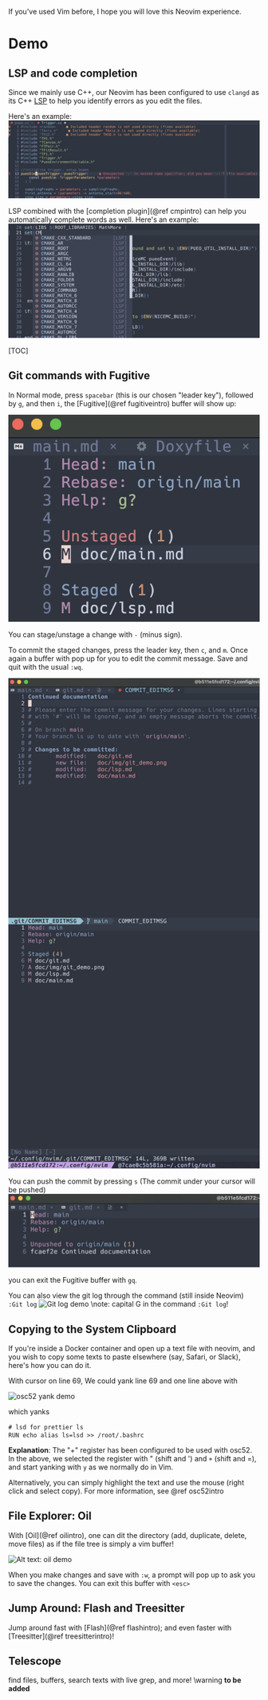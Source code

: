 If you've used Vim before, I hope you will love this Neovim experience.

# Demo

## LSP and code completion

Since we mainly use C++, our Neovim has been configured to use `clangd` as its
C++ [LSP](#lspintro) to help you identify errors as you edit the files.

Here's an example:
![Alt text: lsp error demo](lsp_error_demo.png)


LSP combined with the [completion plugin](@ref cmpintro) can help you
automatically complete words as well. Here's an example:
![Alt text: word completion demo](lsp_cmp_demo.png)

[TOC]
## Git commands with Fugitive

In Normal mode, press `spacebar` (this is our chosen "leader key"), followed by `g`, and then `i`,
the [Fugitive](@ref fugitiveintro) buffer will show up:

![Git stage demo](git_stage_demo.png)

You can stage/unstage a change with `-` (minus sign).

To commit the staged changes, press the leader key, then `c`, and `m`.
Once again a buffer with pop up for you to edit the commit message.
Save and quit with the usual `:wq`.

![Git commit demo](git_commit_demo.png)

You can push the commit by pressing `s` (The commit under your cursor will be pushed)
![Git push demo](git_push_demo.png)

you can exit the Fugitive buffer with `gq`.

You can also view the git log through the command (still inside Neovim)
```:Git log```
![Git log demo](git_log_demo.png)
\note: 
capital G in the command `:Git log`!


## Copying to the System Clipboard

If you're inside a Docker container and open up a text file with neovim, and
you wish to copy some texts to paste elsewhere (say, Safari, or Slack), here's
how you can do it.

With cursor on line 69,
We could yank line 69 and one line above with

![osc52 yank demo](yank_demo.png)

which yanks
```
# lsd for prettier ls
RUN echo alias ls=lsd >> /root/.bashrc
```

**Explanation**:
The "+" register has been configured to be used with osc52.
In the above, we selected the register with \" (shift and ') and `+` (shift and =), 
and start yanking with `y` as we normally do in Vim.

Alternatively, you can simply highlight the text and use the mouse (right click and select copy).
For more information, see @ref osc52intro

## File Explorer: Oil
With [Oil](@ref oilintro), one can dit the directory (add, duplicate, delete,
move files) as if the file tree is simply a vim buffer!

![Alt text: oil demo](oil_demo.png)

When you make changes and save with `:w`, a prompt will pop up to ask you to save the changes.
You can exit this buffer with `<esc>`


## Jump Around: Flash and Treesitter
Jump around fast with [Flash](@ref flashintro); and even faster with 
[Treesitter](@ref treesitterintro)!


## Telescope
find files, buffers, search texts with live grep, and more!
\warning
**to be added**
